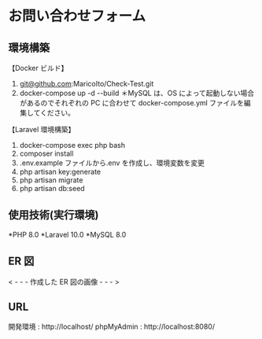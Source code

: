 # お問い合わせフォーム

## 環境構築

【Docker ビルド】

1. git@github.com:MaricoIto/Check-Test.git
2. docker-compose up -d --build
   ＊MySQL は、OS によって起動しない場合があるのでそれぞれの PC に合わせて docker-compose.yml ファイルを編集してください。

【Laravel 環境構築】

1. docker-compose exec php bash
2. composer install
3. .env.example ファイルから.env を作成し、環境変数を変更
4. php artisan key:generate
5. php artisan migrate
6. php artisan db:seed

## 使用技術(実行環境)

*PHP 8.0
*Laravel 10.0
*MySQL 8.0

## ER 図

< - - - 作成した ER 図の画像 - - - >

## URL

開発環境 : http://localhost/
phpMyAdmin : http://localhost:8080/
